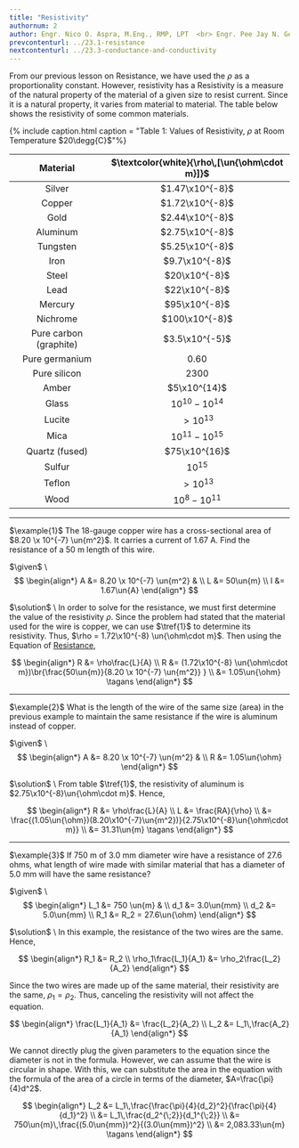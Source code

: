 ```yaml
---
title: "Resistivity"
authornum: 2
author: Engr. Nico O. Aspra, M.Eng., RMP, LPT  <br> Engr. Pee Jay N. Gealone
prevcontenturl: ../23.1-resistance
nextcontenturl: ../23.3-conductance-and-conductivity
---
```



From our previous lesson on Resistance, we have used the $\rho$ as a proportionality constant. However, resistivity has a  Resistivity is a measure of the natural property of the material of a given size to resist current. Since it is a natural property, it varies from material to material. The table below shows the resistivity of some common materials.


{% include caption.html caption = "Table 1: Values of Resistivity, $\rho$ at Room Temperature $20\degg{C}$"%}

| Material               | $\textcolor{white}{\rho\,[\un{\ohm\cdot m}]}$ |
| :--------------------: | :------------------------: |
| Silver                 | $1.47\x10^{-8}$            |
| Copper                 | $1.72\x10^{-8}$            |
| Gold                   | $2.44\x10^{-8}$            |
| Aluminum               | $2.75\x10^{-8}$            |
| Tungsten               | $5.25\x10^{-8}$            |
| Iron                   | $9.7\x10^{-8}$             |
| Steel                  | $20\x10^{-8}$              |
| Lead                   | $22\x10^{-8}$              |
| Mercury                | $95\x10^{-8}$              |
| Nichrome               | $100\x10^{-8}$             |
| Pure carbon (graphite) | $3.5\x10^{-5}$             |
| Pure germanium         | 0.60                       |
| Pure silicon           | 2300                       |
| Amber                  | $5\x10^{14}$               |
| Glass                  | $10^{10} - 10^{14}$        |
| Lucite                 | $>10^{13}$                 |
| Mica                   | $10^{11} - 10^{15}$        |
| Quartz (fused)         | $75\x10^{16}$              |
| Sulfur                 | $10^{15}$                  |
| Teflon                 | $>10^{13}$                 |
| Wood                   | $10^{8} - 10^{11}$         |



<!-- | Manganin               | $44\x10^{-8}$              |
| Constantan             | $49\x10^{-8}$              | -->








---
$\example{1}$
The 18-gauge copper wire has a cross-sectional area of $8.20 \x 10^{-7} \un{m^2}$. It carries a current of 1.67 A. Find the resistance of a 50 m length of this wire.

$\given$ \\
$$
\begin{align*}
    A &= 8.20 \x 10^{-7} \un{m^2} & \\
    L &= 50\un{m} \\
    I &= 1.67\un{A}
\end{align*}
$$

$\solution$ \\
In order to solve for the resistance, we must first determine the value of the resistivity $\rho$. Since the problem had stated that the material used for the wire is copper, we can use $\tref{1}$ to determine its resistivity. Thus, $\rho = 1.72\x10^{-8} \un{\ohm\cdot m}$. Then using the Equation of [Resistance](../23.1-resistance),

$$
\begin{align*}
    R &= \rho\frac{L}{A} \\
    R &= (1.72\x10^{-8} \un{\ohm\cdot m})\br{\frac{50\un{m}}{8.20 \x 10^{-7} \un{m^2}} } \\
    &= 1.05\un{\ohm}    \tagans
\end{align*}
$$




---
$\example{2}$
What is the length of the wire of the same size (area) in the previous example to maintain the same resistance if the wire is aluminum instead of copper.

$\given$ \\
$$
\begin{align*}
    A &= 8.20 \x 10^{-7} \un{m^2} & \\
    R &= 1.05\un{\ohm}
\end{align*}
$$

$\solution$ \\
From table $\tref{1}$, the resistivity of aluminum is $2.75\x10^{-8}\un{\ohm\cdot m}$. Hence,

$$
\begin{align*}
    R &= \rho\frac{L}{A} \\
    L &= \frac{RA}{\rho} \\
    &= \frac{(1.05\un{\ohm})(8.20\x10^{-7}\un{m^2})}{2.75\x10^{-8}\un{\ohm\cdot m}} \\
    &= 31.31\un{m}      \tagans
\end{align*}
$$



---
$\example{3}$ 
If 750 m of 3.0 mm diameter wire have a resistance of 27.6 ohms, what length of wire made with similar material that has a diameter of 5.0 mm will have the same resistance?

$\given$ \\
$$
\begin{align*}
    L_1 &= 750 \un{m} & \\
    d_1 &= 3.0\un{mm} \\
    d_2 &= 5.0\un{mm} \\
    R_1 &= R_2 = 27.6\un{\ohm}
\end{align*}
$$




$\solution$ \\
In this example, the resistance of the two wires are the same. Hence,

$$
\begin{align*}
    R_1 &= R_2 \\
    \rho_1\frac{L_1}{A_1} &= \rho_2\frac{L_2}{A_2}
\end{align*}
$$

Since the two wires are made up of the same material, their resistivity are the same, $\rho_1=\rho_2$. Thus, canceling the resistivity will not affect the equation.

$$
\begin{align*}
    \frac{L_1}{A_1} &= \frac{L_2}{A_2} \\
    L_2 &= L_1\,\frac{A_2}{A_1}
\end{align*}
$$

We cannot directly plug the given parameters to the equation since the diameter is not in the formula. However, we can assume that the wire is circular in shape. With this, we can substitute the area in the equation with the formula of the area of a circle in terms of the diameter, $A=\frac{\pi}{4}d^2$.

$$
\begin{align*}
    L_2 &= L_1\,\frac{\frac{\pi}{4}{d_2}^2}{\frac{\pi}{4}{d_1}^2} \\
    &= L_1\,\frac{d_2^{\;2}}{d_1^{\;2}} \\ 
    &= 750\un{m}\,\frac{(5.0\un{mm})^2}{(3.0\un{mm})^2} \\
    &= 2,083.33\un{m}       \tagans
\end{align*}
$$